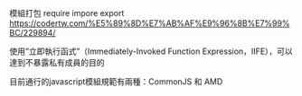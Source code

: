 模組打包
require impore export
https://codertw.com/%E5%89%8D%E7%AB%AF%E9%96%8B%E7%99%BC/229894/

使用”立即執行函式”（Immediately-Invoked Function Expression，IIFE），可以達到不暴露私有成員的目的

目前通行的javascript模組規範有兩種：CommonJS 和 AMD